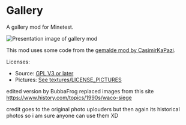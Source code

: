# Gallery
A gallery mod for Minetest.

![Presentation image of gallery mod](screenshot.png)

This mod uses some code from the [gemalde mod by CasimirKaPazi](https://github.com/CasimirKaPazi/gemalde).

Licenses:
- Source: [GPL V3 or later](LICENSE)
- Pictures: [See textures/LICENSE_PICTURES](textures/LICENSE_PICTURES)


edited version by BubbaFrog replaced images from this site https://www.history.com/topics/1990s/waco-siege

credit goes to the original photo uplouders but then again its historical photos so i am sure anyone can use them XD
